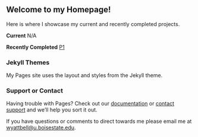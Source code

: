 ## Welcome to my Homepage!

Here is where I showcase my current and recently completed projects.

**Current**
N/A

**Recently Completed**
<a href="P1.md">P1</a>

### Jekyll Themes

My Pages site uses the layout and styles from the Jekyll theme.

### Support or Contact

Having trouble with Pages? Check out our [documentation](https://help.github.com/categories/github-pages-basics/) or [contact support](https://github.com/contact) and we’ll help you sort it out.

If you have questions or comments to direct towards me please email me at wyattbell@u.boisestate.edu.
